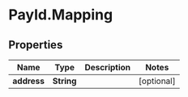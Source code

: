 # PayId.Mapping

## Properties
Name | Type | Description | Notes
------------ | ------------- | ------------- | -------------
**address** | **String** |  | [optional] 


